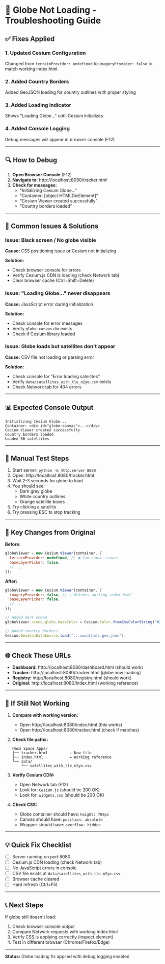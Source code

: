 # 🐛 Globe Not Loading - Troubleshooting Guide

## ✅ Fixes Applied

### 1. Updated Cesium Configuration

Changed from `terrainProvider: undefined` to `imageryProvider: false` to match working index.html

### 2. Added Country Borders

Added GeoJSON loading for country outlines with proper styling

### 3. Added Loading Indicator

Shows "Loading Globe..." until Cesium initializes

### 4. Added Console Logging

Debug messages will appear in browser console (F12)

---

## 🔍 How to Debug

1. **Open Browser Console** (F12)
2. **Navigate to:** http://localhost:8080/tracker.html
3. **Check for messages:**
   - "Initializing Cesium Globe..."
   - "Container: [object HTMLDivElement]"
   - "Cesium Viewer created successfully"
   - "Country borders loaded"

---

## 🚨 Common Issues & Solutions

### Issue: Black screen / No globe visible

**Cause:** CSS positioning issue or Cesium not initializing

**Solution:**

- Check browser console for errors
- Verify Cesium.js CDN is loading (check Network tab)
- Clear browser cache (Ctrl+Shift+Delete)

### Issue: "Loading Globe..." never disappears

**Cause:** JavaScript error during initialization

**Solution:**

- Check console for error messages
- Verify `globe-canvas` div exists
- Check if Cesium library loaded

### Issue: Globe loads but satellites don't appear

**Cause:** CSV file not loading or parsing error

**Solution:**

- Check console for "Error loading satellites"
- Verify `data/satellites_with_tle_n2yo.csv` exists
- Check Network tab for 404 errors

---

## 📊 Expected Console Output

```
Initializing Cesium Globe...
Container: <div id="globe-canvas">...</div>
Cesium Viewer created successfully
Country borders loaded
Loaded 50 satellites
```

---

## 🔧 Manual Test Steps

1. Start server: `python -m http.server 8080`
2. Open: http://localhost:8080/tracker.html
3. Wait 2-3 seconds for globe to load
4. You should see:
   - Dark grey globe
   - White country outlines
   - Orange satellite boxes
5. Try clicking a satellite
6. Try pressing ESC to stop tracking

---

## 🎯 Key Changes from Original

**Before:**

```javascript
globeViewer = new Cesium.Viewer(container, {
  terrainProvider: undefined, // ❌ Can cause issues
  baseLayerPicker: false,
  // ...
});
```

**After:**

```javascript
globeViewer = new Cesium.Viewer(container, {
  imageryProvider: false, // ✅ Matches working index.html
  baseLayerPicker: false,
  // ...
});

// Added dark ocean
globeViewer.scene.globe.baseColor = Cesium.Color.fromCssColorString("#2b2b2b");

// Added country borders
Cesium.GeoJsonDataSource.load("...countries.geo.json");
```

---

## 🌐 Check These URLs

- **Dashboard:** http://localhost:8080/dashboard.html (should work)
- **Tracker:** http://localhost:8080/tracker.html (globe now loading)
- **Registry:** http://localhost:8080/registry.html (should work)
- **Original:** http://localhost:8080/index.html (working reference)

---

## 🔄 If Still Not Working

1. **Compare with working version:**

   - Open http://localhost:8080/index.html (this works)
   - Open http://localhost:8080/tracker.html (check if matches)

2. **Check file paths:**

   ```
   Nasa Space Apps/
   ├── tracker.html          ← New file
   ├── index.html            ← Working reference
   └── data/
       └── satellites_with_tle_n2yo.csv
   ```

3. **Verify Cesium CDN:**

   - Open Network tab (F12)
   - Look for: `Cesium.js` (should be 200 OK)
   - Look for: `widgets.css` (should be 200 OK)

4. **Check CSS:**
   - Globe container should have: `height: 700px`
   - Canvas should have: `position: absolute`
   - Wrapper should have: `overflow: hidden`

---

## 💡 Quick Fix Checklist

- [ ] Server running on port 8080
- [ ] Cesium.js CDN loading (check Network tab)
- [ ] No JavaScript errors in console
- [ ] CSV file exists at `data/satellites_with_tle_n2yo.csv`
- [ ] Browser cache cleared
- [ ] Hard refresh (Ctrl+F5)

---

## 📞 Next Steps

If globe still doesn't load:

1. Check browser console output
2. Compare Network requests with working index.html
3. Verify CSS is applying correctly (inspect element)
4. Test in different browser (Chrome/Firefox/Edge)

---

**Status:** Globe loading fix applied with debug logging enabled
